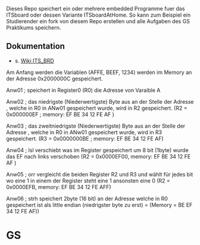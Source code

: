 Dieses Repo speichert ein oder mehrere embedded Programme fuer das ITSboard oder dessen Variante ITSboardAtHome. 
So kann zum Beispiel ein Studierender ein fork von diesem Repo erstellen und alle Aufgaben des GS Praktikums speichern. 

## Dokumentation
- s. [Wiki ITS_BRD](https://git.haw-hamburg.de/tiboard_dev/its_brd/-/wikis/**Dokumentation-der-Software-des-ITS-Board**)

Am Anfang werden die Variablen (AFFE, BEEF, 1234) werden im Memory an der Adresse 0x2000000C gespeichert. 

Anw01 ; speichert in Register0 (R0) die Adresse von Varaible A

Anw02 ; das niedrigste (Niederwertigste) Byte aus an der Stelle der Adresse , welche in R0 in ANw01 gespeichert wurde, wird in R2 gespeichert. (R2 = 0x000000EF ; memory: EF BE 34 12 FE AF )

Anw03 ; das zweitniedrigste (Niederwertigste) Byte aus an der Stelle der Adresse , welche in R0 in ANw01 gespeichert wurde, wird in R3 gespeichert. (R3 = 0x0000000BE ; memory: EF BE 34 12 FE AF)

Anw04 ; lsl verschiebt was im Register gespeichert um 8 bit (1byte) wurde das EF nach links verschoben (R2 = 0x0000EF00, memory: EF BE 34 12 FE AF )

Anw05 ; orr vergleicht die beiden Register R2 und R3 und wählt für jedes bit wo eine 1 in einem der Register steht eine 1 ansonsten eine 0 (R2 = 0x0000EFB, memory: EF BE 34 12 FE AFF)

Anw06 ; strh speichert 2byte (16 bit) an der Adresse welche in R0 gespeichert ist als little endian (niedrigster byte zu erst) = (Memory = BE EF 34 12 FE AF))
# GS
